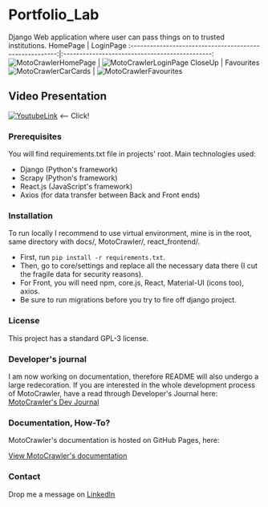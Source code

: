 ﻿# Portfolio_Lab

Django Web application where user can pass things on to trusted institutions.
HomePage                                                  |  LoginPage
:-------------------------------------------------------:|:----------------------------------------------:
![MotoCrawlerHomePage](https://snipboard.io/hFg9kI.jpg)  |  ![MotoCrawlerLoginPage](https://snipboard.io/9koxyU.jpg)
CloseUp                                                  |  Favourites
![MotoCrawlerCarCards](https://snipboard.io/Fn6hzH.jpg)  |  ![MotoCrawlerFavourites](https://snipboard.io/h9TVfC.jpg)

## Video Presentation
[![YoutubeLink](https://upload.wikimedia.org/wikipedia/commons/7/72/YouTube_social_white_square_%282017%29.svg)](https://youtu.be/tWtYoH_Pd_Q) <-- Click!
### Prerequisites
You will find requirements.txt file in projects' root. Main technologies used:
* Django (Python's framework)
* Scrapy (Python's framework)
* React.js (JavaScript's framework)
* Axios (for data transfer between Back and Front ends)

### Installation
To run locally I recommend to use virtual environment, mine is in the root, same directory with docs/, MotoCrawler/, 
react_frontend/. 
* First, run `pip install -r requirements.txt`. 
* Then, go to core/settings and replace all the 
necessary data there (I cut the fragile data for security reasons).
* For Front, you will need npm, core.js, React, Material-UI (icons too), axios.
* Be sure to run migrations before you try to fire off django project.

### License
This project has a standard GPL-3 license.

### Developer's journal
I am now working on documentation, therefore README will also undergo a large redecoration.
If you are interested in the whole development process of MotoCrawler, have a read through Developer's Journal
here: [MotoCrawler's Dev Journal](https://github.com/PSarapata/Moto_Crawler/blob/main/dev_journal.txt)

### Documentation, How-To?
MotoCrawler's documentation is hosted on GitHub Pages, here:

[View MotoCrawler's documentation](https://psarapata.github.io/Moto_Crawler/)

### Contact
Drop me a message on [LinkedIn](https://www.linkedin.com/in/pawel-sarapata-560524157) 
